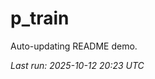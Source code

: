 # p_train

Auto-updating README demo.

<!--START_SECTION:status-->
_Last run: 2025-10-12 20:23 UTC_
<!--END_SECTION:status-->













































































































































































































































































































































































































































































































































































































































































































































































































































































































































































































































































































































































